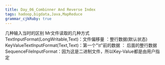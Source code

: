 ```yaml
---
title: Day_06_Combinner And Reverse Index
tags: hadoop,bigdata,Java,MapReduce
grammar_cjkRuby: true
---
```


几种输入当时的区别
Mr文件读取的几种方式 
TextInputFormat(LongWritable,Text)：文件偏移量 ：整行数据(默认状态)
KeyValueTextInputFormat(Text,Text)：第一个"\t"前的数据 ： 后面的整行数据
SequenceFileInputFormat：因为这是二进制文件，所以Key-Value都是由用户指定
